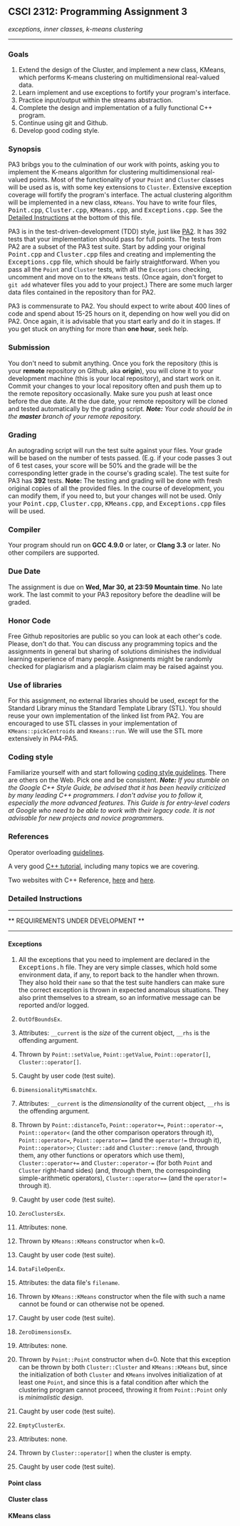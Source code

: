 ## CSCI 2312: Programming Assignment 3

_exceptions, inner classes, k-means clustering_

* * *

### Goals

1. Extend the design of the Cluster, and implement a new class, KMeans, which performs K-means clustering on multidimensional real-valued data.
2. Learn implement and use exceptions to fortify your program's interface.
3. Practice input/output within the streams abstraction.
4. Complete the design and implementation of a fully functional C++ program.
5. Continue using git and Github.
6. Develop good coding style.

### Synopsis

PA3 bribgs you to the culmination of our work with points, asking you to implement the K-means algorithm for clustering multidimensional real-valued points. Most of the functionality of your `Point` and `Cluster` classes will be used as is, with some key extensions to `Cluster`. Extensive exception coverage will fortify the program's interface. The actual clustering algorithm will be implemented in a new class, `KMeans`. You have to write four files, <tt>Point.cpp</tt>, <tt>Cluster.cpp</tt>, <tt>KMeans.cpp</tt>, and <tt>Exceptions.cpp</tt>. See the [Detailed Instructions](https://github.com/ivogeorg/ucd-csci2312-pa3/blob/master/README.md#detailed-instructions) at the bottom of this file.

PA3 is in the test-driven-development (TDD) style, just like [PA2](https://github.com/ivogeorg/ucd-csci2312-pa2). It has 392 tests that your implementation should pass for full points. The tests from PA2 are a subset of the PA3 test suite. Start by adding your original <tt>Point.cpp</tt> and <tt>Cluster.cpp</tt> files and creating and implementing the <tt>Exceptions.cpp</tt> file, which should be fairly straightforward. When you pass all the `Point` and `Cluster` tests, with all the `Exceptions` checking, uncomment and move on to the `KMeans` tests. (Once again, don't forget to `git add` whatever files you add to your project.) There are some much larger data files contained in the repository than for PA2.

PA3 is commensurate to PA2. You should expect to write about 400 lines of code and spend about 15-25 hours on it, depending on how well you did on PA2. Once again, it is advisable that you start early and do it in stages. If you get stuck on anything for more than **one hour**, seek help.

### Submission

You don't need to submit anything. Once you fork the repository (this is your **remote** repository on Github, aka **origin**), you will clone it to your development machine (this is your local repository), and start work on it. Commit your changes to your local repository often and push them up to the remote repository occasionally. Make sure you push at least once before the due date. At the due date, your remote repository will be cloned and tested automatically by the grading script. _**Note:** Your code should be in the **master** branch of your remote repository._

### Grading

An autograding script will run the test suite against your files. Your grade will be based on the number of tests passed. (E.g. if your code passes 3 out of 6 test cases, your score will be 50% and the grade will be the corresponding letter grade in the course's grading scale). The test suite for PA3 has __392__ tests. **Note:** The testing and grading will be done with fresh original copies of all the provided files. In the course of development, you can modify them, if you need to, but your changes will not be used. Only your <tt>Point.cpp</tt>, <tt>Cluster.cpp</tt>, <tt>KMeans.cpp</tt>, and <tt>Exceptions.cpp</tt> files will be used.

### Compiler

Your program should run on **GCC 4.9.0** or later, or **Clang 3.3** or later. No other compilers are supported.

### Due Date

The assignment is due on **Wed, Mar 30, at 23:59 Mountain time**. No late work. The last commit to your PA3 repository before the deadline will be graded.

### Honor Code

Free Github repositories are public so you can look at each other's code. Please, don't do that. You can discuss any programming topics and the assignments in general but sharing of solutions diminishes the individual learning experience of many people. Assignments might be randomly checked for plagiarism and a plagiarism claim may be raised against you.

### Use of libraries

For this assignment, no external libraries should be used, except for the Standard Library minus the Standard Template Library (STL). You should reuse your own implementation of the linked list from PA2. You are encouraged to use STL classes in your implementation of `KMeans::pickCentroids` and `Kmeans::run`. We will use the STL more extensively in PA4-PA5.

### Coding style

Familiarize yourself with and start following [coding style guidelines](http://courses.cms.caltech.edu/cs11/material/cpp/donnie/cppstyle.html). There are others on the Web. Pick one and be consistent. _**Note:** If you stumble on the Google C++ Style Guide, be advised that it has been heavily criticized by many leading C++ programmers. I don't advise you to follow it, especially the more advanced features. This Guide is for entry-level coders at Google who need to be able to work with their legacy code. It is not advisable for new projects and novice programmers._

### References

Operator overloading [guidelines](http://courses.cms.caltech.edu/cs11/material/cpp/donnie/cpp-ops.html).

A very good [C++ tutorial](http://www.learncpp.com/), including many topics we are covering.

Two websites with C++ Reference, [here](http://en.cppreference.com/w/) and [here](http://www.cplusplus.com/).

### Detailed Instructions

* * * 

** REQUIREMENTS UNDER DEVELOPMENT **

* * * 

#### Exceptions

1. All the exceptions that you need to implement are declared in the <tt>Exceptions.h</tt> file. They are very simple classes, which hold some environment data, if any, to report back to the handler when thrown. They also hold their `name` so that the test suite handlers can make sure the correct exception is thrown in expected anomalous situations. They also print themselves to a stream, so an informative message can be reported and/or logged.

2. `OutOfBoundsEx`.

  1. Attributes: `__current` is the _size_ of the current object, `__rhs` is the offending argument.
  2. Thrown by `Point::setValue`, `Point::getValue`, `Point::operator[]`, `Cluster::operator[]`.
  3. Caught by user code (test suite).

3. `DimensionalityMismatchEx`.

  1. Attributes: `__current` is the _dimensionality_ of the current object, `__rhs` is the offending argument.
  2. Thrown by `Point::distanceTo`, `Point::operator+=`, `Point::operator-=`, `Point::operator<` (and the other comparison operators through it), `Point::operator=`, `Point::operator==` (and the `operator!=` through it), `Point::operator>>`; `Cluster::add` and `Cluster::remove` (and, through them, any other functions or operators which use them), `Cluster::operator+=` and `Cluster::operator-=` (for both `Point` and `Cluster` right-hand sides) (and, through them, the correspoinding simple-arithmetic operators), `Cluster::operator==` (and the `operator!=` through it).
  3. Caught by user code (test suite).

4. `ZeroClustersEx`.
 
  1. Attributes: none.
  2. Thrown by `KMeans::KMeans` constructor when k=0.
  3. Caught by user code (test suite).

5. `DataFileOpenEx`.

  1. Attributes: the data file's `filename`.
  2. Thrown by `KMeans::KMeans` constructor when the file with such a name cannot be found or can otherwise not be opened.
  3. Caught by user code (test suite).

6. `ZeroDimensionsEx`.

  1. Attributes: none.
  2. Thrown by `Point::Point` constructor when d=0. Note that this exception can be thrown by both `Cluster::Cluster` and `KMeans::KMeans` but, since the initialization of both `Cluster` and `KMeans` involves initialization of at least one `Point`, and since this is a fatal condition after which the clustering program cannot proceed, throwing it from `Point::Point` only is _minimalistic design_.
  3. Caught by user code (test suite).

7. `EmptyClusterEx`.

  1. Attributes: none.
  2. Thrown by `Cluster::operator[]` when the cluster is empty.
  3. Caught by user code (test suite).

#### Point class

#### Cluster class

#### KMeans class




